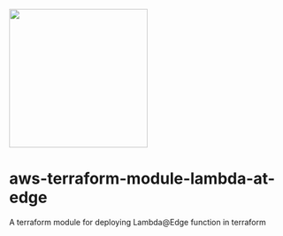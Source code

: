 [<img src="https://osodevops.io/assets/images/logo-purple-b3af53cc.svg" width="250"/>](https://osodevops.io)

# aws-terraform-module-lambda-at-edge
A terraform module for deploying Lambda@Edge function in terraform
